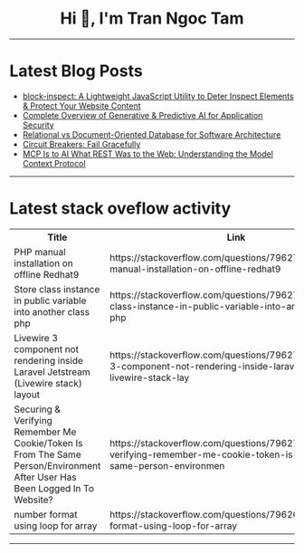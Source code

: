 <h1 align="center">Hi 👋, I'm Tran Ngoc Tam</h1>

---

# Latest Blog Posts 
<!-- BLOG-POST-LIST:START -->
- [block-inspect: A Lightweight JavaScript Utility to Deter Inspect Elements &amp; Protect Your Website Content](https://dev.to/mahmud-r-farhan/block-inspect-a-lightweight-javascript-utility-to-deter-inspect-elements-protect-your-website-2dp5)
- [Complete Overview of Generative &amp; Predictive AI for Application Security](https://dev.to/lynxfelony1/complete-overview-of-generative-predictive-ai-for-application-security-4ncm)
- [Relational vs Document-Oriented Database for Software Architecture](https://dev.to/lukasniessen/relational-vs-document-oriented-database-for-software-architecture-28fg)
- [Circuit Breakers: Fail Gracefully](https://dev.to/wittedtech-by-harshit/circuit-breakers-fail-gracefully-106b)
- [MCP Is to AI What REST Was to the Web: Understanding the Model Context Protocol](https://dev.to/mujj/mcp-is-to-ai-what-rest-was-to-the-web-understanding-the-model-context-protocol-1g06)
<!-- BLOG-POST-LIST:END -->

---

# Latest stack oveflow activity
<table>
  <tr><th>Title</th><th>Link</th></tr>
  <!-- STACKOVERFLOW:START --><tr><td>PHP manual installation on offline Redhat9</td><td>https://stackoverflow.com/questions/79627248/php-manual-installation-on-offline-redhat9</td></tr><tr><td>Store class instance in public variable into another class php</td><td>https://stackoverflow.com/questions/79627246/store-class-instance-in-public-variable-into-another-class-php</td></tr><tr><td>Livewire 3 component not rendering inside Laravel Jetstream &lpar;Livewire stack&rpar; layout</td><td>https://stackoverflow.com/questions/79627216/livewire-3-component-not-rendering-inside-laravel-jetstream-livewire-stack-lay</td></tr><tr><td>Securing &amp; Verifying Remember Me Cookie/Token Is From The Same Person/Environment After User Has Been Logged In To Website?</td><td>https://stackoverflow.com/questions/79627149/securing-verifying-remember-me-cookie-token-is-from-the-same-person-environmen</td></tr><tr><td>number format using loop for array</td><td>https://stackoverflow.com/questions/79626945/number-format-using-loop-for-array</td></tr><!-- STACKOVERFLOW:END -->
</table>

---


